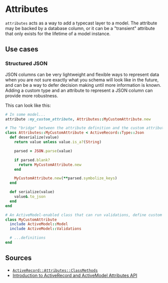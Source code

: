 # Attributes

`attributes` acts as a way to add a typecast layer to a model. The attribute may be backed by a database column, or it can be a "transient" attribute that only exists for the lifetime of a model instance.

## Use cases

### Structured JSON

JSON columns can be very lightweight and flexible ways to represent data when you are not sure exactly what you schema will look like in the future, and can be a way to defer decision making until more information is known. Adding a custom type and an attribute to represent a JSON column can provide more robustness.

This can look like this:

```ruby
# In some model...
attribute :my_custom_attribute, Attributes::MyCustomAttribute.new
```

```ruby
# The "bridge" between the attribute definition and the custom attribute type
class Attributes::MyCustomAttribute < ActiveRecord::Type::Json
  def deserialize(value)
    return value unless value.is_a?(String)

    parsed = JSON.parse(value)

    if parsed.blank?
      return MyCustomAttribute.new
    end

    MyCustomAttribute.new(**parsed.symbolize_keys)
  end

  def serialize(value)
    value&.to_json
  end
end
```

```ruby
# An ActiveModel-enabled class that can run validations, define custom comparators, etc.
class MyCustomAttribute
  include ActiveModel::Model
  include ActiveModel::Validations

  # ...definitions
end
```

## Sources

* [`ActiveRecord::Attributes::ClassMethods`](https://api.rubyonrails.org/classes/ActiveRecord/Attributes/ClassMethods.html)
* [Introduction to ActiveRecord and ActiveModel Attributes API](https://karolgalanciak.com/blog/2016/12/04/introduction-to-activerecord-and-activemodel-attributes-api/)

